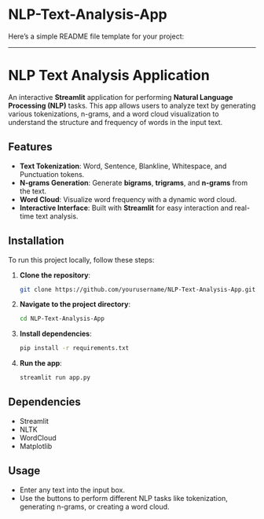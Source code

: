 # NLP-Text-Analysis-App

Here’s a simple README file template for your project:

---

# NLP Text Analysis Application

An interactive **Streamlit** application for performing **Natural Language Processing (NLP)** tasks. This app allows users to analyze text by generating various tokenizations, n-grams, and a word cloud visualization to understand the structure and frequency of words in the input text.

## Features
- **Text Tokenization**: Word, Sentence, Blankline, Whitespace, and Punctuation tokens.
- **N-grams Generation**: Generate **bigrams**, **trigrams**, and **n-grams** from the text.
- **Word Cloud**: Visualize word frequency with a dynamic word cloud.
- **Interactive Interface**: Built with **Streamlit** for easy interaction and real-time text analysis.

## Installation

To run this project locally, follow these steps:

1. **Clone the repository**:
   ```bash
   git clone https://github.com/yourusername/NLP-Text-Analysis-App.git
   ```
2. **Navigate to the project directory**:
   ```bash
   cd NLP-Text-Analysis-App
   ```
3. **Install dependencies**:
   ```bash
   pip install -r requirements.txt
   ```

4. **Run the app**:
   ```bash
   streamlit run app.py
   ```

## Dependencies
- Streamlit
- NLTK
- WordCloud
- Matplotlib

## Usage
- Enter any text into the input box.
- Use the buttons to perform different NLP tasks like tokenization, generating n-grams, or creating a word cloud.
  
